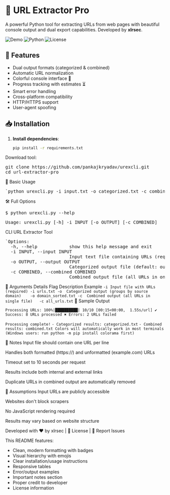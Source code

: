 # 🔗 URL Extractor Pro

A powerful Python tool for extracting URLs from web pages with beautiful console output and dual export capabilities. Developed by **xlrsec**.

![Demo](https://img.shields.io/badge/Demo-Coming_Soon-blue) 
![Python](https://img.shields.io/badge/Python-3.6%2B-blue)
![License](https://img.shields.io/badge/License-MIT-green)

## 🌟 Features

- Dual output formats (categorized & combined)
- Automatic URL normalization
- Colorful console interface 🎨
- Progress tracking with estimates ⏳
- Smart error handling
- Cross-platform compatibility
- HTTP/HTTPS support
- User-agent spoofing

## 📥 Installation

1. **Install dependencies**:
   ```bash
   pip install -r requirements.txt
Download tool:
<pre>git clone https://github.com/pankajkryadav/urexcli.git
cd url-extractor-pro</pre>

🚀 Basic Usage

<pre>`python urexcli.py -i input.txt -o categorized.txt -c combined.txt`</pre>
🛠️ Full Options

<pre>$ python urexcli.py --help</pre>

<pre>Usage: urexcli.py [-h] -i INPUT [-o OUTPUT] [-c COMBINED]</pre>

CLI URL Extractor Tool

<pre>`Options:
  -h, --help            show this help message and exit
  -i INPUT, --input INPUT
                        Input text file containing URLs (required)
  -o OUTPUT, --output OUTPUT
                        Categorized output file (default: output.txt)
  -c COMBINED, --combined COMBINED
                        Combined output file (all URLs in one list)`</pre>
📂 Arguments Details
Flag	Description	Example
`-i	Input file with URLs (required)	-i urls.txt
-o	Categorized output (groups by source domain)	-o domain_sorted.txt
-c	Combined output (all URLs in single file)	-c all_urls.txt`
🎨 Sample Output

`Processing URLs: 100%|██████████| 10/10 [00:15<00:00,  1.55s/url]
  ✔ Success: 8 URLs processed
  ✖ Errors: 2 URLs failed`

`Processing complete!`
`- Categorized results: categorized.txt`
`- Combined results: combined.txt
Colors will automatically work in most terminals (Windows users: run python -m pip install colorama first)`

📝 Notes
Input file should contain one URL per line

Handles both formatted (https://) and unformatted (example.com) URLs

Timeout set to 10 seconds per request

Results include both internal and external links

Duplicate URLs in combined output are automatically removed

🤝 Assumptions
Input URLs are publicly accessible

Websites don't block scrapers

No JavaScript rendering required

Results may vary based on website structure

Developed with ❤️ by xlrsec | 📄 License | 🐛 Report Issues



This README features:
- Clean, modern formatting with badges
- Visual hierarchy with emojis
- Clear installation/usage instructions
- Responsive tables
- Error/output examples
- Important notes section
- Proper credit to developer
- License information


